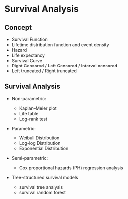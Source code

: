 # Survival Analysis

## Concept
* Survival Function
* Lifetime distribution function and event density
* Hazard
* Life expectancy
* Survival Curve
* Right Censored / Left Censored / Interval censored
* Left truncated / Right truncated

## Survival Analysis
* Non-parametric: 
  * Kaplan–Meier plot 
  * Life table
  * Log-rank test

* Parametric:
  * Weibull Distribution
  * Log-log Distribution
  * Exponential Distribution


* Semi-parametric:
  * Cox proportional hazards (PH) regression analysis 

* Tree-structured survival models
  * survival tree analysis
  * survival random forest
